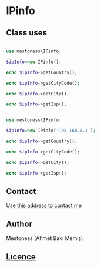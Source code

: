 # IPinfo


## Class uses


```php

use mestoness\IPinfo;

$ipInfo=new IPinfo();

echo $ipInfo->getCountry();

echo $ipInfo->getCityCode();

echo $ipInfo->getCity();

echo $ipInfo->getIsp();


```


```php

use mestoness\IPinfo;

$ipInfo=new IPinfo('198.168.0.1');

echo $ipInfo->getCountry();

echo $ipInfo->getCityCode();

echo $ipInfo->getCity();

echo $ipInfo->getIsp();


```

## Contact
<a href="mailto:contactmestoness@gmail.com">Use this address to contact me</a>
## Author
Mestoness (Ahmet Baki Memiş)

## <a href="https://github.com/mestoness/IPinfo/blob/master/LICENSE">Lıcence</a>
